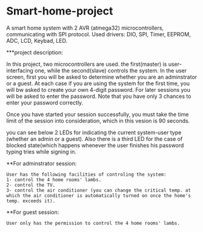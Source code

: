 # Smart-home-project

A smart home system with 2 AVR (atmega32) microcontrollers, communicating with SPI protocol.
Used drivers: DIO, SPI, Timer, EEPROM, ADC, LCD, Keybad, LED.

***project description:

In this project, two microcontrollers are used. the first(master) is user-interfacing one, while the second(slave) controls the system. 
In the user screen, first you will be asked to determine whether you are an adminstrator or a guest. 
At each case if you are using the system for the first time, you will bw asked to create your own 4-digit password. For later sessions you will be asked to enter the password. Note that you have only 3 chances to enter your password correctly. 

Once you have started your session successfully, you must take the time limit of the session into consideration, which in this vesion is 90 seconds.

you can see below 2 LEDs for indicating the current system-user type (whether an admin or a guest). 
Also there is a third LED for the case of blocked state(which happens whenever the user finishes his password typing tries while signing in.

**For adminstrator session:

    User has the following facilities of controling the system:
    1- control the 4 home rooms' lambs.
    2- control the TV.
    3- control the air conditioner (you can change the critical temp. at which the air conditioner is automatically turned on once the home's temp. exceeds it).
       
**For guest session:

    User only has the permission to control the 4 home rooms' lambs.
